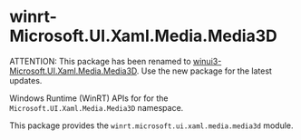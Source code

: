 <!-- warning: Please don't edit this file. It was automatically generated. -->

# winrt-Microsoft.UI.Xaml.Media.Media3D

ATTENTION: This package has been renamed to
[winui3-Microsoft.UI.Xaml.Media.Media3D](https://pypi.org/project/winui3-Microsoft.UI.Xaml.Media.Media3D/).
Use the new package for the latest updates.

Windows Runtime (WinRT) APIs for for the `Microsoft.UI.Xaml.Media.Media3D` namespace.

This package provides the `winrt.microsoft.ui.xaml.media.media3d` module.
